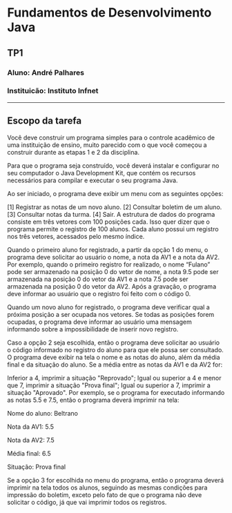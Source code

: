 # Fundamentos de Desenvolvimento Java
## TP1
### Aluno: André Palhares
### Instituicão: Instituto Infnet

--------------------------------------------------------------------------------------------------------------------------------------------------------------------


## Escopo da tarefa
Você deve construir um programa simples para o controle acadêmico de uma instituição de ensino, muito parecido com o que você começou a construir durante as etapas 1 e 2 da disciplina.

Para que o programa seja construído, você deverá instalar e configurar no seu computador o Java Development Kit, que contém os recursos necessários para compilar e executar o seu programa Java.

Ao ser iniciado, o programa deve exibir um menu com as seguintes opções:

[1] Registrar as notas de um novo aluno.
[2] Consultar boletim de um aluno.
[3] Consultar notas da turma.
[4] Sair.
A estrutura de dados do programa consiste em três vetores com 100 posições cada. Isso quer dizer que o programa permite o registro de 100 alunos. Cada aluno possui um registro nos três vetores, acessados pelo mesmo índice.

Quando o primeiro aluno for registrado, a partir da opção 1 do menu, o programa deve solicitar ao usuário o nome, a nota da AV1 e a nota da AV2. Por exemplo, quando o primeiro registro for realizado, o nome “Fulano” pode ser armazenado na posição 0 do vetor de nome, a nota 9.5 pode ser armazenada na posição 0 do vetor da AV1 e a nota 7.5 pode ser armazenada na posição 0 do vetor da AV2. Após a gravação, o programa deve informar ao usuário que o registro foi feito com o código 0.

Quando um novo aluno for registrado, o programa deve verificar qual a próxima posição a ser ocupada nos vetores. Se todas as posições forem ocupadas, o programa deve informar ao usuário uma mensagem informando sobre a impossibilidade de inserir novo registro.

Caso a opção 2 seja escolhida, então o programa deve solicitar ao usuário o código informado no registro do aluno para que ele possa ser consultado. O programa deve exibir na tela o nome e as notas do aluno, além da média final e da situação do aluno. Se a média entre as notas da AV1 e da AV2 for:

Inferior a 4, imprimir a situação "Reprovado";
Igual ou superior a 4 e menor que 7, imprimir a situação "Prova final";
Igual ou superior a 7, imprimir a situação "Aprovado".
Por exemplo, se o programa for executado informando as notas 5.5 e 7.5, então o programa deverá imprimir na tela:

Nome do aluno: Beltrano

Nota da AV1: 5.5

Nota da AV2: 7.5

Média final: 6.5

Situação: Prova final

Se a opção 3 for escolhida no menu do programa, então o programa deverá imprimir na tela todos os alunos, seguindo as mesmas condições para impressão do boletim, exceto pelo fato de que o programa não deve solicitar o código, já que vai imprimir todos os registros.
